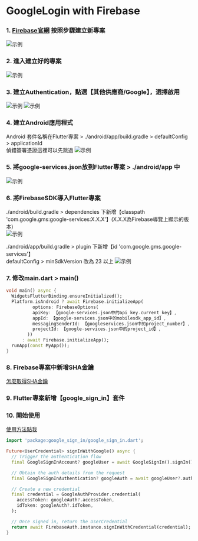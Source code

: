 # GoogleLogin with Firebase

### 1. [Firebase官網](https://console.firebase.google.com/?_gl=1*jnxxbm*_ga*MTE2NjIzNTMzNS4xNzExMzQ5MTc0*_ga_CW55HF8NVT*MTcxMTM0OTE3My4xLjEuMTcxMTM0OTE3OS41NC4wLjA.) 按照步驟建立新專案
![示例](images/create-project.png)

### 2. 進入建立好的專案
![示例](images/enter-project.png)

### 3. 建立Authentication，點選【其他供應商/Google】，選擇啟用
![示例](images/create-authentication.png)
![示例](images/add-Google.png)

### 4. 建立Android應用程式
Android 套件名稱在Flutter專案 > ./android/app/build.gradle > defaultConfig > applicationId  
偵錯簽署憑證這裡可以先跳過
![示例](images/create-AndroidAPP.png)

### 5. 將google-services.json放到Flutter專案 > ./android/app 中
![示例](images/download-json.png)

### 6. 將FirebaseSDK導入Flutter專案
./android/build.gradle > dependencies 下新增【classpath 'com.google.gms:google-services:X.X.X'】(X.X.X為Firebase導覽上顯示的版本)  
![示例](images/build-gradle1.png)

./android/app/build.gradle > plugin 下新增【id 'com.google.gms.google-services'】  
defaultConfig > minSdkVersion 改為 23 以上
![示例](images/build-gradle2.png)

### 7. 修改main.dart > main()
```dart
void main() async {
  WidgetsFlutterBinding.ensureInitialized();
  Platform.isAndroid ? await Firebase.initializeApp(
          options: FirebaseOptions(
          apiKey: 【google-services.json中的api_key.current_key】,
          appId: 【google-services.json中的mobilesdk_app_id】,
          messagingSenderId: 【googleservices.json中的project_number】,
          projectId: 【google-services.json中的project_id】,
        ))
      : await Firebase.initializeApp();
  runApp(const MyApp());
}
```

### 8. Firebase專案中新增SHA金鑰
[怎麼取得SHA金鑰](https://github.com/IanWangIITZDAWG/SHA-key)

### 9. Flutter專案新增【google_sign_in】套件

### 10. 開始使用
[使用方法點我](https://firebase.google.com/docs/auth/flutter/federated-auth?hl=zh-tw#google)
```dart
import 'package:google_sign_in/google_sign_in.dart';

Future<UserCredential> signInWithGoogle() async {
  // Trigger the authentication flow
  final GoogleSignInAccount? googleUser = await GoogleSignIn().signIn();

  // Obtain the auth details from the request
  final GoogleSignInAuthentication? googleAuth = await googleUser?.authentication;

  // Create a new credential
  final credential = GoogleAuthProvider.credential(
    accessToken: googleAuth?.accessToken,
    idToken: googleAuth?.idToken,
  );

  // Once signed in, return the UserCredential
  return await FirebaseAuth.instance.signInWithCredential(credential);
}
```